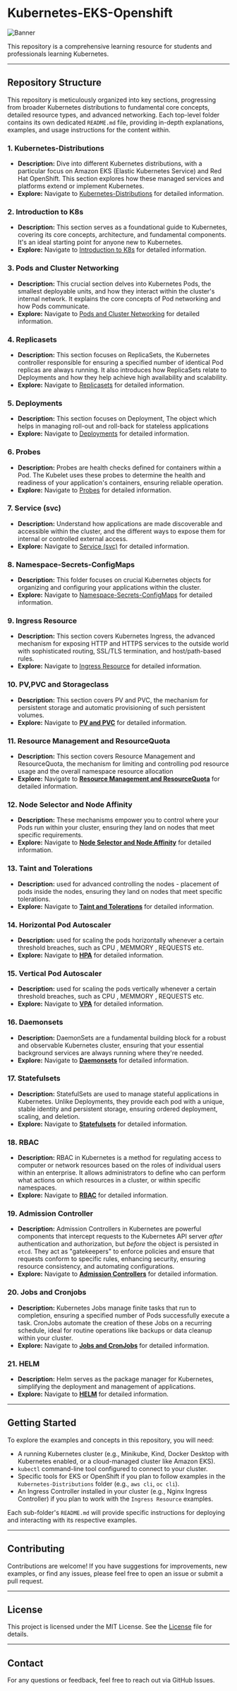 # Kubernetes-EKS-Openshift
<img src="https://github.com/bhuvan-raj/Kubernetes-Openshift-Zero-to-Hero/blob/main/assets/k8s.jpg" alt="Banner" />

This repository is a comprehensive learning resource for students and professionals learning Kubernetes.

---

## Repository Structure

This repository is meticulously organized into key sections, progressing from broader Kubernetes distributions to fundamental core concepts, detailed resource types, and advanced networking. Each top-level folder contains its own dedicated `README.md` file, providing in-depth explanations, examples, and usage instructions for the content within.

### 1. Kubernetes-Distributions
* **Description:** Dive into different Kubernetes distributions, with a particular focus on Amazon EKS (Elastic Kubernetes Service) and Red Hat OpenShift. This section explores how these managed services and platforms extend or implement Kubernetes.
* **Explore:** Navigate to [Kubernetes-Distributions](./Kubernetes-Distributions/) for detailed information.

### 2. Introduction to K8s
* **Description:** This section serves as a foundational guide to Kubernetes, covering its core concepts, architecture, and fundamental components. It's an ideal starting point for anyone new to Kubernetes.
* **Explore:** Navigate to [Introduction to K8s](./Introduction%20to%20K8s/) for detailed information.

### 3. Pods and Cluster Networking
* **Description:** This crucial section delves into Kubernetes Pods, the smallest deployable units, and how they interact within the cluster's internal network. It explains the core concepts of Pod networking and how Pods communicate.
* **Explore:** Navigate to [Pods and Cluster Networking](./Pods%20and%20Cluster%20Networking/) for detailed information.

### 4. Replicasets
* **Description:** This section focuses on ReplicaSets, the Kubernetes controller responsible for ensuring a specified number of identical Pod replicas are always running. It also introduces how ReplicaSets relate to Deployments and how they help achieve high availability and scalability.
* **Explore:** Navigate to [Replicasets](./Replicasets/)  for detailed information.

### 5. Deployments
* **Description:** This section focuses on Deployment, The object which helps in managing roll-out and roll-back for stateless applications
* **Explore:** Navigate to [Deployments](./Deployment/)  for detailed information.


### 6. Probes
* **Description:** Probes are health checks defined for containers within a Pod. The Kubelet uses these probes to determine the health and readiness of your application's containers, ensuring reliable operation.
* **Explore:** Navigate to [Probes](./Probes/)  for detailed information.


### 7. Service (svc)
* **Description:** Understand how applications are made discoverable and accessible within the cluster, and the different ways to expose them for internal or controlled external access.
* **Explore:** Navigate to [Service (svc)](./Service%20(svc)/) for detailed information.

### 8. Namespace-Secrets-ConfigMaps
* **Description:** This folder focuses on crucial Kubernetes objects for organizing and configuring your applications within the cluster.
* **Explore:** Navigate to [Namespace-Secrets-ConfigMaps](./Namespace-Secrets-ConfigMaps/) for detailed information.

### 9. Ingress Resource
* **Description:** This section covers Kubernetes Ingress, the advanced mechanism for exposing HTTP and HTTPS services to the outside world with sophisticated routing, SSL/TLS termination, and host/path-based rules.
* **Explore:** Navigate to [Ingress Resource](./Ingress%20Resource/) for detailed information.

### 10. PV,PVC and Storageclass
* **Description:** This section covers PV and PVC, the mechanism for persistent storage and automatic provisioning of such persistent volumes.
* **Explore:** Navigate to [**PV and PVC**](./Persistant%20Volume%20and%20PVC/) for detailed information.

### 11. Resource Management and ResourceQuota
* **Description:** This section covers Resource Management and ResourceQuota, the mechanism for limiting and controlling pod resource usage and the overall namespace resource allocation
* **Explore:** Navigate to [**Resource Management and ResourceQuota**](./Resource%20Management%20and%20Resource%20Quota/) for detailed information.

### 12. Node Selector and Node Affinity
* **Description:** These mechanisms empower you to control where your Pods run within your cluster, ensuring they land on nodes that meet specific requirements.
* **Explore:** Navigate to [**Node Selector and Node Affinity**](./Node%20Selector%20and%20Node%20Affinity/) for detailed information.

### 13. Taint and Tolerations
* **Description:** used for advanced controlling the nodes - placement of pods inside the nodes, ensuring they land on nodes that meet specific tolerations.
* **Explore:** Navigate to [**Taint and Tolerations**](./Taint%20and%20Tolerations/) for detailed information.

### 14. Horizontal Pod Autoscaler
* **Description:** used for scaling the pods horizontally whenever a certain threshold breaches, such as CPU , MEMMORY , REQUESTS etc.
* **Explore:** Navigate to [**HPA**](./HPA/) for detailed information.

### 15. Vertical Pod Autoscaler
* **Description:** used for scaling the pods vertically  whenever a certain threshold breaches, such as CPU , MEMMORY , REQUESTS etc.
* **Explore:** Navigate to [**VPA**](./VPA/) for detailed information.

### 16. Daemonsets
* **Description:** DaemonSets are a fundamental building block for a robust and observable Kubernetes cluster, ensuring that your essential background services are always running where they're needed.
* **Explore:** Navigate to [**Daemonsets**](./Daemonsets/) for detailed information.

### 17. Statefulsets
* **Description:** StatefulSets are used to manage stateful applications in Kubernetes. Unlike Deployments, they provide each pod with a unique, stable identity and persistent storage, ensuring ordered deployment, scaling, and deletion.
* **Explore:** Navigate to [**Statefulsets**](./Statefulsets/) for detailed information.


### 18. RBAC
* **Description:** RBAC in Kubernetes is a method for regulating access to computer or network resources based on the roles of individual users within an enterprise. It allows administrators to define who can perform what actions on which resources in a cluster, or within specific namespaces.
* **Explore:** Navigate to [**RBAC**](./RBAC/) for detailed information.

### 19. Admission Controller
* **Description:** Admission Controllers in Kubernetes are powerful components that intercept requests to the Kubernetes API server *after* authentication and authorization, but *before* the object is persisted in `etcd`. They act as "gatekeepers" to enforce policies and ensure that requests conform to specific rules, enhancing security, ensuring resource consistency, and automating configurations. 
* **Explore:** Navigate to [**Admission Controllers**](./Admission%20Controller/) for detailed information.


### 20. Jobs and Cronjobs
* **Description:** Kubernetes Jobs manage finite tasks that run to completion, ensuring a specified number of Pods successfully execute a task. CronJobs automate the creation of these Jobs on a recurring schedule, ideal for routine operations like backups or data cleanup within your cluster.
* **Explore:** Navigate to [**Jobs and CronJobs**](./Jobs%20and%20Cronjobs/) for detailed information.


### 21. HELM
* **Description:** Helm serves as the package manager for Kubernetes, simplifying the deployment and management of applications.
* **Explore:** Navigate to [**HELM**](./HELM/) for detailed information.



---

## Getting Started

To explore the examples and concepts in this repository, you will need:

* A running Kubernetes cluster (e.g., Minikube, Kind, Docker Desktop with Kubernetes enabled, or a cloud-managed cluster like Amazon EKS).
* `kubectl` command-line tool configured to connect to your cluster.
* Specific tools for EKS or OpenShift if you plan to follow examples in the `Kubernetes-Distributions` folder (e.g., `aws cli`, `oc cli`).
* An Ingress Controller installed in your cluster (e.g., Nginx Ingress Controller) if you plan to work with the `Ingress Resource` examples.

Each sub-folder's `README.md` will provide specific instructions for deploying and interacting with its respective examples.

---

## Contributing

Contributions are welcome! If you have suggestions for improvements, new examples, or find any issues, please feel free to open an issue or submit a pull request.

---

## License

This project is licensed under the MIT License. See the [License](./LICENSE) file for details.

---

## Contact

For any questions or feedback, feel free to reach out via GitHub Issues.
